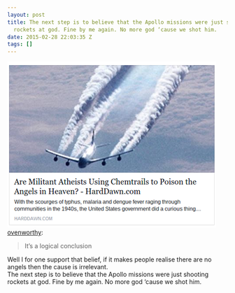 ```yaml
---
layout: post
title: The next step is to believe that the Apollo missions were just shooting
  rockets at god. Fine by me again. No more god ‘cause we shot him.
date: 2015-02-28 22:03:35 Z
tags: []
---
```

![](/media/2015/02/112349985109.png)
[ovenworthy](http://ovenworthy.tumblr.com/post/112123345471/its-a-logical-conclusion):

> It’s a logical conclusion

Well I for one support that belief, if it makes people realise there are no angels then the cause is irrelevant.  
The next step is to believe that the Apollo missions were just shooting rockets at god. Fine by me again. No more god ‘cause we shot him.
